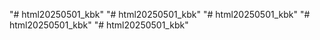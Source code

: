 "# html20250501_kbk" 
"# html20250501_kbk" 
"# html20250501_kbk" 
"# html20250501_kbk" 
"# html20250501_kbk" 
